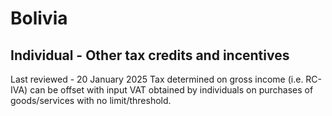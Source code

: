 # Bolivia
## Individual - Other tax credits and incentives
Last reviewed - 20 January 2025
Tax determined on gross income (i.e. RC-IVA) can be offset with input VAT obtained by individuals on purchases of goods/services with no limit/threshold.
